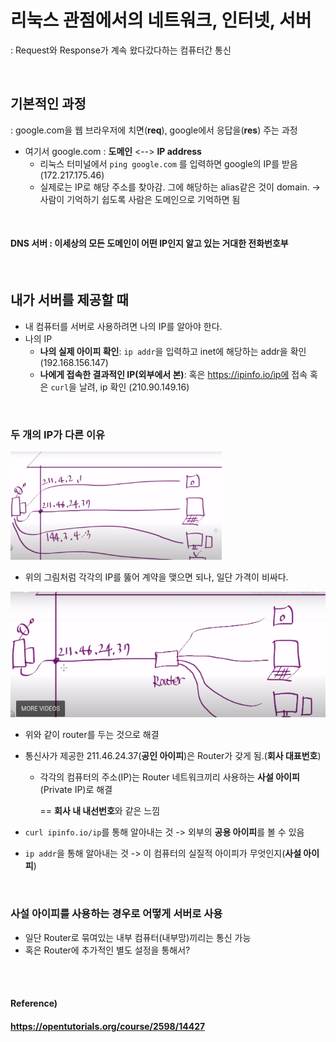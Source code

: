 # 리눅스 관점에서의 네트워크, 인터넷, 서버

: Request와 Response가 계속 왔다갔다하는 컴퓨터간 통신

<br>

## 기본적인 과정

: google.com을 웹 브라우저에 치면(**req**), google에서 응답을(**res**) 주는 과정

* 여기서 google.com : **도메인** <--> **IP address**
  * 리눅스 터미널에서 `ping google.com` 를 입력하면 google의 IP를 받음(172.217.175.46)
  * 실제로는 IP로 해당 주소를 찾아감. 그에 해당하는 alias같은 것이 domain. -> 사람이 기억하기 쉽도록 사람은 도메인으로 기억하면 됨

<br>

#### DNS 서버 : 이세상의 모든 도메인이 어떤 IP인지 알고 있는 거대한 전화번호부

<br>

## 내가 서버를 제공할 때

* 내 컴퓨터를 서버로 사용하려면 나의 IP를 알아야 한다.
* 나의 IP 
  * **나의 실제 아이피 확인**: `ip addr`을 입력하고 inet에 해당하는 addr을 확인 (192.168.156.147) 
  * **나에게 접속한 결과적인 IP(외부에서 본)**: 혹은 https://ipinfo.io/ip에 접속 혹은 `curl`을 날려, ip 확인 (210.90.149.16)

<br>

### 두 개의 IP가 다른 이유

<img src="./images/IP.png" style="zoom: 33%;" /> 

* 위의 그림처럼 각각의 IP를 뚫어 계약을 맺으면 되나, 일단 가격이 비싸다.

<img src="./images/router.png" style="zoom:100%;" /> 

* 위와 같이 router를 두는 것으로 해결

* 통신사가 제공한 211.46.24.37(**공인 아이피**)은 Router가 갖게 됨.(**회사 대표번호**)

  * 각각의 컴퓨터의 주소(IP)는 Router 네트워크끼리 사용하는 **사설 아이피**(Private IP)로 해결

    == **회사 내 내선번호**와 같은 느낌

* `curl ipinfo.io/ip`를 통해 알아내는 것 -> 외부의 **공용 아이피**를 볼 수 있음

* `ip addr`을 통해 알아내는 것 -> 이 컴퓨터의 실질적 아이피가 무엇인지(**사설 아이피**) 

<br>

### 사설 아이피를 사용하는 경우로 어떻게 서버로 사용

* 일단 Router로 묶여있는 내부 컴퓨터(내부망)끼리는 통신 가능
* 혹은 Router에 추가적인 별도 설정을 통해서?



<br><br>

#### Reference)

#### https://opentutorials.org/course/2598/14427